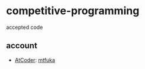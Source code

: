 # competitive-programming
accepted code

## account
- [AtCoder](https://atcoder.jp): [mtfuka](https://atcoder.jp/users/mtfuka)
